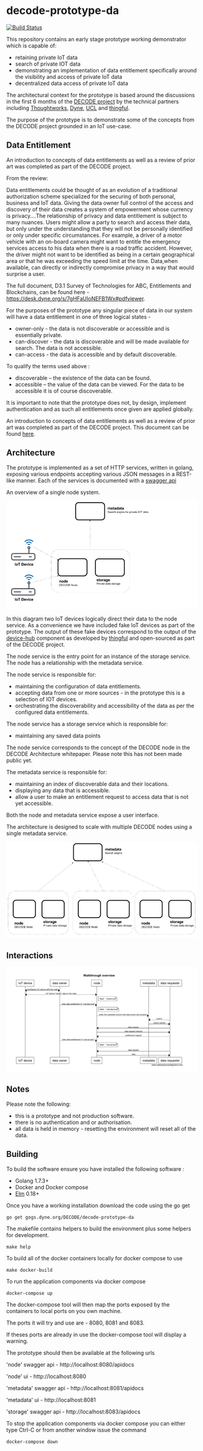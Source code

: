 # decode-prototype-da

[![Build Status](https://travis-ci.org/DECODEproject/iot-prototype.svg?branch=master)](https://travis-ci.org/DECODEproject/iot-prototype)

This repository contains an early stage prototype working demonstrator which is capable of:

- retaining private IoT data
- search of private IOT data
- demonstrating an implementation of data entitlement specifically around the visibility and access of private IoT data
- decentralized data access of private IoT data

The architectural context for the prototype is based around the discussions in the first 6 months of the [DECODE project](https://decodeproject.eu/) by the technical partners including [Thoughtworks](https://www.thoughtworks.com/), [Dyne](https://www.dyne.org/), [UCL](http://sec.cs.ucl.ac.uk/home/) and [thingful](https://www.thingful.net). 

The purpose of the prototype is to demonstrate some of the concepts from the DECODE project grounded in an IoT use-case.

Data Entitlement
----------------

An introduction to concepts of data entitlements as well as a review of prior art was completed as part of the DECODE project.

From the review:

Data entitlements could be thought of as an evolution of a traditional authorization scheme specialized for the securing of both personal, business and IoT data. Giving the data owner full control of the access and discovery of their data creates a system of empowerment whose currency is privacy….The relationship of privacy and data entitlement is subject to many nuances.  Users might allow a party to search and access  their  data,  but  only  under  the  understanding that they  will  not  be personally  identified  or  only  under  specific  circumstances. For example,  a driver of a motor vehicle with an on-board camera might want to entitle the emergency services access to his data when there is a road traffic accident. However, the driver might not want to be identified as being in a certain geographical area or that he was exceeding the speed limit at the time.  Data,when available, can directly or indirectly compromise privacy in a way that would surprise a user.

The full document, D3.1 Survey of Technologies for ABC, Entitlements and Blockchains, can be found here - https://desk.dyne.org/s/7gHFaUIoNEFB1Wx#pdfviewer.

For the purposes of the prototype any singular piece of data in our system will have a data entitlement in one of three logical states -

- owner-only - the data is not discoverable or accessible and is essentially private.
- can-discover - the data is discoverable and will be made available for search. The data is not accessible.
- can-access - the data is accessible and by default discoverable.

To qualify the terms used above :

- discoverable – the existence of the data can be found.
- accessible – the value of the data can be viewed. For the data to be accessible it is of course discoverable.

It is important to note that the prototype does not, by design, implement authentication and as such all entitlements once given are applied globally.

An introduction to concepts of data entitlements as well as a review of prior art was completed as part of the DECODE project.
This document can be found [here](https://desk.dyne.org/s/7gHFaUIoNEFB1Wx#pdfviewer).

Architecture
------------

The prototype is implemented as a set of HTTP services, written in golang, exposing various endpoints accepting various JSON messages in a REST-like manner.
Each of the services is documented with a [swagger api](https://swagger.io/)

An overview of a single node system.

![single node overview]( docs/single-node.png)

In this diagram two IoT devices logically direct their data to the node service.
As a convenience we have included fake IoT devices as part of the prototype.
The output of these fake devices correspond to the output of the [device-hub](https://github.com/thingful/device-hub) component as developed by [thingful](https://thingful.net)
and open-sourced as part of the DECODE project.

The node service is the entry point for an instance of the storage service.
The node has a relationship with the metadata service.

The node service is responsible for:
- maintaining the configuration of data entitlements.
- accepting data from one or more sources - in the prototype this is a selection of IOT devices.
- orchestrating the discoverability and accessibility of the data as per the configured data entitlements.

The node service has a storage service which is responsible for:
- maintaining any saved data points

The node service corresponds to the concept of the DECODE node in the DECODE Architecture whitepaper.
Please note this has not been made public yet.

The metadata service is responsible for:
- maintaining an index of discoverable data and their locations.
- displaying any data that is accessible.
- allow a user to make an entitlement request to access data that is not yet accessible.

Both the node and metadata service expose a user interface.

The architecture is designed to scale with multiple DECODE nodes using a single metadata service.

![multi-node overview]( docs/multi-node.png)

Interactions
------------

![interactions]( docs/interactions.png)

Notes
-----

Please note the following:
- this is a prototype and not production software.
- there is no authentication and or authorisation.
- all data is held in memory - resetting the environment will reset all of the data.

Building
--------

To build the software ensure you have installed the following software :

- Golang 1.7.3+
- Docker and Docker compose
- [Elm]( https://guide.elm-lang.org/install.html) 0.18+


Once you have a working installation download the code using the go get

```
go get gogs.dyne.org/DECODE/decode-prototype-da
```

The makefile contains helpers to build the environment plus some helpers for development.


```
make help
```

To build all of the docker containers locally for docker compose to use

```
make docker-build
```

To run the application components via docker compose

```
docker-compose up
```

The docker-compose tool will then map the ports exposed by the containers to local ports on you own machine.

The ports it will try and use are - 8080, 8081 and 8083.

If theses ports are already in use the docker-compose tool will display a warning.

The prototype should then be available at the following urls

'node' swagger api - http://localhost:8080/apidocs

'node' ui - http://localhost:8080

'metadata' swagger api - http://localhost:8081/apidocs

'metadata' ui - http://localhost:8081

'storage' swagger api - http://localhost:8083/apidocs


To stop the application components via docker compose you can either type Ctrl-C or from another window issue the command

```
docker-compose down
```

